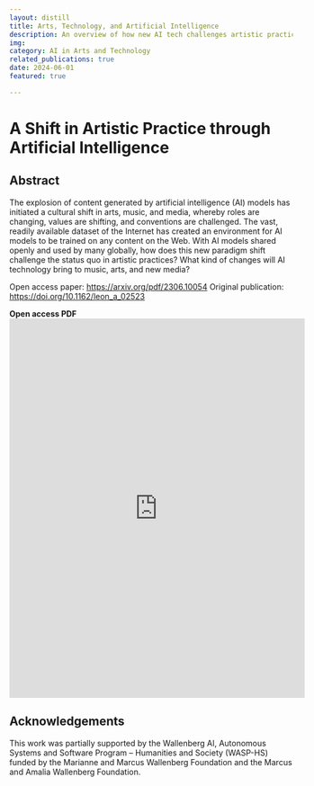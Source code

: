 ```yaml
---
layout: distill
title: Arts, Technology, and Artificial Intelligence
description: An overview of how new AI tech challenges artistic practices
img: 
category: AI in Arts and Technology
related_publications: true
date: 2024-06-01
featured: true

---
```


# A Shift in Artistic Practice through Artificial Intelligence

## Abstract

The explosion of content generated by artificial intelligence (AI) models has
initiated a cultural shift in arts, music, and media, whereby roles are changing,
values are shifting, and conventions are challenged. The vast, readily available
dataset of the Internet has created an environment for AI models to be trained on
any content on the Web. With AI models shared openly and used by many globally,
how does this new paradigm shift challenge the status quo in artistic practices?
What kind of changes will AI technology bring to music, arts, and new media?

Open access paper: <https://arxiv.org/pdf/2306.10054>
Original publication: <https://doi.org/10.1162/leon_a_02523>

**Open access PDF**
<embed src="https://arxiv.org/pdf/2306.10054" width="525px" height="675px" />

## Acknowledgements

This work was partially supported by the Wallenberg AI, Autonomous Systems and Software Program – Humanities and Society (WASP-HS) funded by the Marianne and Marcus Wallenberg Foundation and the Marcus and Amalia Wallenberg Foundation.